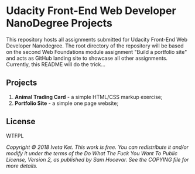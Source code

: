 # **Udacity Front-End Web Developer NanoDegree Projects**

This repository hosts all assignments submitted for Udacity Front-End Web Developer Nanodegree. The root directory of the repository will be based on the second Web Foundations module assignment "Build a portfolio site" and acts as GitHub landing site to showcase all other assignments. Currently, this README will do the trick...

## **Projects**
1. **Animal Trading Card** - a simple HTML/CSS markup exercise;
2. **Portfolio Site** - a simple one page website;

## **License**
WTFPL

_Copyright © 2018 Iveta Ket. This work is free. You can redistribute it and/or modify it under the terms of the Do What The Fuck You Want To Public License, Version 2, as published by Sam Hocevar. See the COPYING file for more details._
